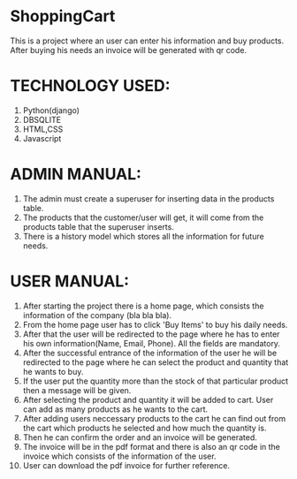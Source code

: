 # ShoppingCart

This is a project where an user can enter his information and buy products. After buying his needs an invoice will be generated with qr code.


# TECHNOLOGY USED:
1. Python(django)
2. DBSQLITE
3. HTML,CSS
4. Javascript


# ADMIN MANUAL:
1. The admin must create a superuser for inserting data in the products table.
2. The products that the customer/user will get, it will come from the products table that the superuser inserts.
3. There is a history model which stores all the information for future needs.


# USER MANUAL:
1. After starting the project there is a home page, which consists the information of the company (bla bla bla).
2. From the home page user has to click 'Buy Items' to buy his daily needs.
3. After that the user will be redirected to the page where he has to enter his own information(Name, Email, Phone). All the fields are mandatory.
4. After the successful entrance of the information of the user he will be redirected to the page where he can select the product and quantity that he wants to   buy.
5. If the user put the quantity more than the stock of that particular product then a message will be given.
6. After selecting the product and quantity it will be added to cart. User can add as many products as he wants to the cart.
7. After adding users neccessary products to the cart he can find out from the cart which products he selected and how much the quantity is.
8. Then he can confirm the order and an invoice will be generated.
9. The invoice will be in the pdf format and there is also an qr code in the invoice which consists of the information of the user.
10. User can download the pdf invoice for further reference.
